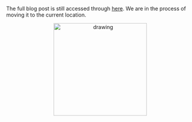 The full blog post is still accessed through [here](https://www.1onepsilon.com/single-post/2018/04/12/April-2018-Editors-Picks). We are in the process of moving it to the current location.

<center>
 <img class = "blog-inline-image" src="https://es-app.com/assets/sh35i2.jpg" alt="drawing" width="250px"/>
</center> 